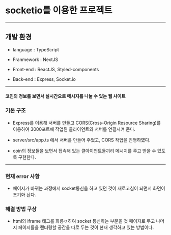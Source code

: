 # socketio를 이용한 프로젝트

---

## 개발 환경

- language : TypeScript

- Franmework : NextJS

- Front-end : ReactJS, Styled-components

- Back-end : Express, Socket.io

---

#### 코인의 정보를 보면서 실시간으로 메시지를 나눌 수 있는 웹 사이트

### 기본 구조

- Express를 이용해 서버를 만들고 CORS(Cross-Origin Resource Sharing)를 이용하여 3000포트에 작업된 클라이언트와 서버를 연결시켜 준다.

- server/src/app.ts 에서 서버를 만들어 주었고, CORS 작업을 진행하였다.

- coin의 정보들을 보면서 접속해 있는 클아이언트들끼리 메시지를 주고 받을 수 있도록 구현한다.

---

### 현재 error 사항

- 페이지가 바뀌는 과정에서 socket통신을 하고 있던 것이 새로고침이 되면서 화면이 초기화 된다.

### 해결 방법 구상

- html의 iframe 태그를 화룡ㅇ하여 socket 통신하는 부분을 첫 페이지로 두고 나머지 페이지들을 랜더링할 공간을 따로 두는 것이 현재 생각하고 있는 방법이다.
